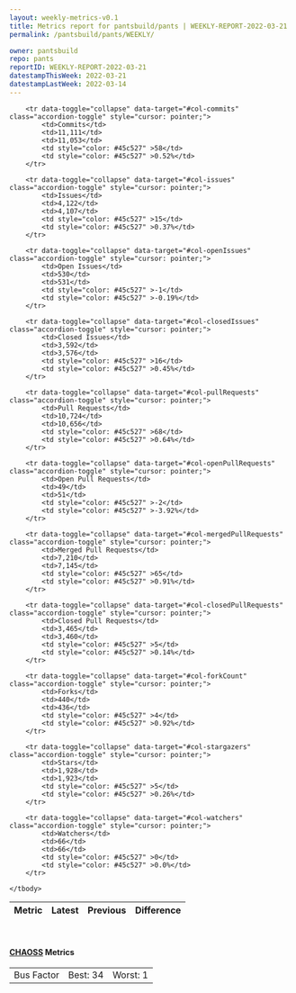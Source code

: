 ```yaml
---
layout: weekly-metrics-v0.1
title: Metrics report for pantsbuild/pants | WEEKLY-REPORT-2022-03-21
permalink: /pantsbuild/pants/WEEKLY/

owner: pantsbuild
repo: pants
reportID: WEEKLY-REPORT-2022-03-21
datestampThisWeek: 2022-03-21
datestampLastWeek: 2022-03-14
---
```




<table class="table table-condensed" style="border-collapse:collapse;">
    <thead>
    <tr>
        <th>Metric</th>
        <th>Latest</th>
        <th>Previous</th>
        <th colspan="2" style="text-align: center;">Difference</th>
    </tr>
    </thead>
    <tbody>

        <tr data-toggle="collapse" data-target="#col-commits" class="accordion-toggle" style="cursor: pointer;">
            <td>Commits</td>
            <td>11,111</td>
            <td>11,053</td>
            <td style="color: #45c527" >58</td>
            <td style="color: #45c527" >0.52%</td>
        </tr>
        
        <tr data-toggle="collapse" data-target="#col-issues" class="accordion-toggle" style="cursor: pointer;">
            <td>Issues</td>
            <td>4,122</td>
            <td>4,107</td>
            <td style="color: #45c527" >15</td>
            <td style="color: #45c527" >0.37%</td>
        </tr>
        
        <tr data-toggle="collapse" data-target="#col-openIssues" class="accordion-toggle" style="cursor: pointer;">
            <td>Open Issues</td>
            <td>530</td>
            <td>531</td>
            <td style="color: #45c527" >-1</td>
            <td style="color: #45c527" >-0.19%</td>
        </tr>
        
        <tr data-toggle="collapse" data-target="#col-closedIssues" class="accordion-toggle" style="cursor: pointer;">
            <td>Closed Issues</td>
            <td>3,592</td>
            <td>3,576</td>
            <td style="color: #45c527" >16</td>
            <td style="color: #45c527" >0.45%</td>
        </tr>
        
        <tr data-toggle="collapse" data-target="#col-pullRequests" class="accordion-toggle" style="cursor: pointer;">
            <td>Pull Requests</td>
            <td>10,724</td>
            <td>10,656</td>
            <td style="color: #45c527" >68</td>
            <td style="color: #45c527" >0.64%</td>
        </tr>
        
        <tr data-toggle="collapse" data-target="#col-openPullRequests" class="accordion-toggle" style="cursor: pointer;">
            <td>Open Pull Requests</td>
            <td>49</td>
            <td>51</td>
            <td style="color: #45c527" >-2</td>
            <td style="color: #45c527" >-3.92%</td>
        </tr>
        
        <tr data-toggle="collapse" data-target="#col-mergedPullRequests" class="accordion-toggle" style="cursor: pointer;">
            <td>Merged Pull Requests</td>
            <td>7,210</td>
            <td>7,145</td>
            <td style="color: #45c527" >65</td>
            <td style="color: #45c527" >0.91%</td>
        </tr>
        
        <tr data-toggle="collapse" data-target="#col-closedPullRequests" class="accordion-toggle" style="cursor: pointer;">
            <td>Closed Pull Requests</td>
            <td>3,465</td>
            <td>3,460</td>
            <td style="color: #45c527" >5</td>
            <td style="color: #45c527" >0.14%</td>
        </tr>
        
        <tr data-toggle="collapse" data-target="#col-forkCount" class="accordion-toggle" style="cursor: pointer;">
            <td>Forks</td>
            <td>440</td>
            <td>436</td>
            <td style="color: #45c527" >4</td>
            <td style="color: #45c527" >0.92%</td>
        </tr>
        
        <tr data-toggle="collapse" data-target="#col-stargazers" class="accordion-toggle" style="cursor: pointer;">
            <td>Stars</td>
            <td>1,928</td>
            <td>1,923</td>
            <td style="color: #45c527" >5</td>
            <td style="color: #45c527" >0.26%</td>
        </tr>
        
        <tr data-toggle="collapse" data-target="#col-watchers" class="accordion-toggle" style="cursor: pointer;">
            <td>Watchers</td>
            <td>66</td>
            <td>66</td>
            <td style="color: #45c527" >0</td>
            <td style="color: #45c527" >0.0%</td>
        </tr>
        
    </tbody>
</table>
<br>
<h4><a target="_blank" href="https://chaoss.community/">CHAOSS</a> Metrics</h4>

<table class="table table-condensed" style="border-collapse:collapse;">
    <tbody>
        <td>Bus Factor</td>
        <td>Best: 34</td>
        <td>Worst: 1</td>
    </tbody>
</table>
